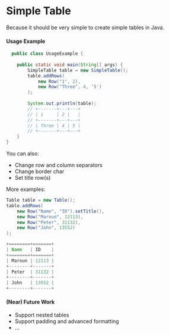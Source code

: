 # Simple Table
Because it should be very simple to create simple tables in Java. 

#### Usage Example

```java
  public class UsageExample {
  
    public static void main(String[] args) {
        SimpleTable table = new SimpleTable();
        table.addRows(
            new Row("1", 2),
            new Row("Three", 4, '5')
        );
        
        System.out.println(table);
        // +-------+---+---+
        // | 1     | 2 |   | 
        // +-------+---+---+
        // | Three | 4 | 5 | 
        // +-------+---+---+
    }
}
  ```

You can also:
  - Change row and column separators
  - Change border char
  - Set title row(s)
  
More examples:

```java
Table table = new Table();
table.addRows(
    new Row("Name", "ID").setTitle(),
    new Row("Maroun", 12113),
    new Row("Peter", 31132),
    new Row("John", 13552)
);

+========+=======+
| Name   | ID    | 
+========+=======+
| Maroun | 12113 | 
+--------+-------+
| Peter  | 31132 | 
+--------+-------+
| John   | 13552 | 
+--------+-------+

```

#### (Near) Future Work
  - Support nested tables
  - Support padding and advanced formatting
  - ...
